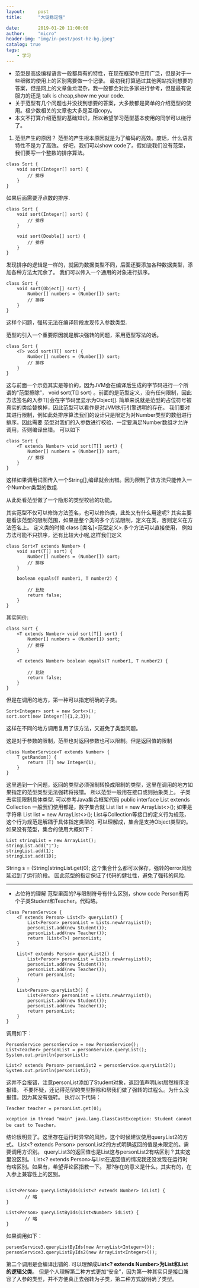 ```yaml
---
layout:     post
title:      "大促稳定性"

date:       2019-01-20 11:00:00
author:     "micro"
header-img: "img/in-post/post-hz-bg.jpeg"
catalog: true
tags:
    - 学习
---
```

- 范型是高级编程语言一般都具有的特性，在现在框架中应用广泛，但是对于一些细微的使用上的区别需要做一个记录。
最初我打算通过其他网站找到想要的答案，但是网上的文章鱼龙混杂，我一般都会对比多家进行参考，但是最有说服力的还是
talk is cheap,show me your code.
- 关于范型有几个问题也并没找到想要的答案，大多数都是简单的介绍范型的使用。极少数相关的文章也大多是互相copy。
- 本文不打算介绍范型的基础知识，所以希望学习范型基本使用的同学可以绕行了。
1. 范型产生的原因？
范型的产生根本原因就是为了编码的高效。废话，什么语言特性不是为了高效。
好吧，我们可以show code了。假如说我们没有范型，我们要写一个整数的排序算法。

```
class Sort {
    void sort(Integer[] sort) {
        // 排序
    }
}
```

如果后面需要浮点数的排序.

```
class Sort {
    void sort(Integer[] sort) {
        // 排序
    }

    void sort(Double[] sort) {
        // 排序
    }
}
```

发现排序的逻辑是一样的，就因为数据类型不同，后面还要添加各种数据类型，添加各种方法太冗余了。
我们可以传入一个通用的对象进行排序。

```
class Sort {
    void sort(Object[] sort) {
        Number[] numbers = (Number[]) sort;
        // 排序
    }
}
```

这样个问题，强转无法在编译阶段发现传入参数类型.

范型的引入一个重要原因就是解决强转的问题，采用范型写法的话。

```
class Sort {
    <T> void sort(T[] sort) {
        Number[] numbers = (Number[]) sort;
        // 排序
    }
}
```

这与前面一个示范其实是等价的，因为JVM会在编译后生成的字节码进行一个所谓的“范型擦除”，
<T> void sort(T[] sort) 。前面的<T>是范型定义，没有任何限制，因此方法签名的入参T[]会在字节码里显示为Object[].
简单来说就是范型的占位符号被真实的类给替换掉，因此范型可以看作是对JVM执行引擎透明的存在。
我们要对其进行限制，例如此处排序算法我们的设计只是限定为对Number类型的数组进行排序。因此需要
范型对我们的入参数进行校验，一定要满足Number数组才允许调用，否则编译出错。
可以如下

```
class Sort {
    <T extends Number> void sort(T[] sort) {
        Number[] numbers = (Number[]) sort;
        // 排序
    }
}
```

这样如果调用试图传入一个String[],编译就会出错。因为<T extends Number>限制了该方法只能传入一个Number类型的数组.

从此处看范型做了一个隐形的类型校验的功能。

其实范型不仅可以修饰方法签名，也可以修饰类，此处又有什么用途呢?
其实主要是看该范型的限制范围，如果是整个类的多个方法限制，定义在类，否则定义在方法签名上。
定义类的时候 class [类名]<范型定义>.多个方法可以直接使用，
例如方法可能不只排序，还有比较大小呢,这样我们定义

```
class Sort<T extends Number> {
    void sort(T[] sort) {
        Number[] numbers = (Number[]) sort;
        // 排序
    }

    boolean equals(T number1, T number2) {

        // 比较
        return false;
    }
}
```

其实同价:

```
class Sort {
    <T extends Number> void sort(T[] sort) {
        Number[] numbers = (Number[]) sort;
        // 排序
    }

    <T extends Number> boolean equals(T number1, T number2) {

        // 比较
        return false;
    }
}
```

但是在调用的地方，第一种可以指定明确的子类。

```
Sort<Integer> sort = new Sort<>();
sort.sort(new Integer[]{1,2,3});
```

这样在不同的地方调用复用了该方法，又避免了类型问题。 

这是对于参数的限制，范型也对返回参数也可以限制。但是返回值的限制    

```
class NumberService<T extends Number> {
    T getRandom() {
        return (T) new Integer(1);
    }
}
```

这里遇到一个问题，返回的类型必须强制转换成限制的类型，这里在调用的地方如果指定的范型类型无法强转将报错。
所以范型一般用在接口或则抽象类上。 子类去实现限制具体类型.
可以参考Java集合框架代码
public interface List<E> extends Collection<E> 
一般我们使用都是，数字集合就
List<Integer> list = new ArrayList<>();
如果是字符串
List<String> list = new ArrayList<>();
List与Collection等接口的定义行为规范，这个行为规范是解耦于具体指定类型的. 可以理解成，集合是支持Object类型的。
如果没有范型，集合的使用大概如下：

```
List stringList = new ArrayList();
stringList.add("1");
stringList.add(1);
stringList.add(1D);
```

String s = (String)stringList.get(0);
这个集合什么都可以保存，强转的error风险延迟到了运行阶段。
因此范型的指定保证了代码的健壮性，避免了强转的风险.

-----
- 占位符的理解
范型里面的?与限制符号有什么区别，show code
Person有两个子类Student和Teacher。代码略。

```
class PersonService {
    <T extends Person> List<T> queryList() {
        List<Person> personList = Lists.newArrayList();
        personList.add(new Student());
        personList.add(new Teacher());
        return (List<T>) personList;
    }

    List<? extends Person> queryList2() {
        List<Person> personList = Lists.newArrayList();
        personList.add(new Student());
        personList.add(new Teacher());
        return personList;
    }

    List<Person> queryList3() {
        List<Person> personList = Lists.newArrayList();
        personList.add(new Student());
        personList.add(new Teacher());
        return personList;
    }
}

```

调用如下：

```
PersonService personService = new PersonService();
List<Teacher> personList = personService.queryList();
System.out.println(personList);

List<? extends Person> personList2 = personService.queryList2();
System.out.println(personList2);
```

这并不会报错，注意personList添加了Student对象，返回值声明List<Teacher>居然程序没报错。
不要怀疑，还记得范型的类型擦除和帮我们做了强转的过程么。为什么没报错。因为其没有强转。
执行以下代码：

```
Teacher teacher = personList.get(0);
```

`xception in thread "main" java.lang.ClassCastException: Student cannot be cast to Teacher。`

结论很明显了。这里存在运行时异常的风险，这个时候建议使用queryList2的方式。
List<? extends Person> personList2的方式明确返回的值是未限定的。需要调用方识别。
queryList3的返回值也是List<Person>这与personList2有啥区别？其实这里没区别。
List<? extends Person>与List<Person>在返回值的情况我还没发现在运行时有啥区别。如果有，希望评论区指教一下。
那?存在的意义是什么。其实有的，在入参上兼容性上的区别。

```

List<Person> queryListByIds(List<? extends Number> idList) {
       // 略
}

List<Person> queryListByIds(List<Number> idList) {
       // 略
}
```

如果调用如下：

```
personService3.queryListByIds(new ArrayList<Integer>()); 
personService3.queryListByIds2(new ArrayList<Integer>());
```

第二个调用是会编译出错的.
可以理解成**List<? extends Number>为List<Integer>和List<Double>的逻辑父类**。
但是个人理解第二种方式更加“安全”，因为第一种其实只是接口兼容了入参的类型，并不方便真正去强转为子类，第二种方式就明确了类型。

